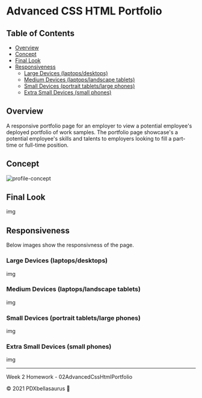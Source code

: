 # Advanced CSS HTML Portfolio

## Table of Contents
* [Overview](#Overview)
* [Concept](#Concept)
* [Final Look](#Final)
* [Responsiveness](#Responsiveness)
    - [Large Devices (laptops/desktops)](#Large)    
    - [Medium Devices (laptops/landscape tablets)](#Medium)
    - [Small Devices (portrait tablets/large phones)](#Small)
    - [Extra Small Devices (small phones)](#Extra)

## Overview
A responsive portfolio page for an employer to view a potential employee's deployed portfolio of work samples. The portfolio page showcase's a potential employee's skills and talents to employers looking to fill a part-time or full-time position. 

## Concept

![profile-concept](https://user-images.githubusercontent.com/74746211/119243338-9186b380-bb1a-11eb-9029-12b0551cb7f3.PNG)

## Final Look

img

## Responsiveness
 Below images show the responsivness of the page.

### Large Devices (laptops/desktops)

img

### Medium Devices (laptops/landscape tablets)

img

### Small Devices (portrait tablets/large phones)

img

### Extra Small Devices (small phones)

img

-------------------------

 Week 2 Homework - 02AdvancedCssHtmlPortfolio

 © 2021 PDXbellasaurus :sauropod:


